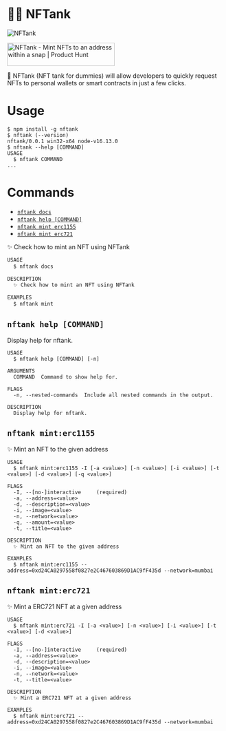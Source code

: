 # 👷‍♂️ NFTank

![NFTank](https://user-images.githubusercontent.com/76690419/168440752-a3249cbd-d3b2-4c3b-b635-acd57ff55b9c.png)

<a href="https://www.producthunt.com/posts/nftank?utm_source=badge-featured&utm_medium=badge&utm_souce=badge-nftank" target="_blank"><img src="https://api.producthunt.com/widgets/embed-image/v1/featured.svg?post_id=346389&theme=dark" alt="NFTank - Mint&#0032;NFTs&#0032;to&#0032;an&#0032;address&#0032;within&#0032;a&#0032;snap | Product Hunt" style="width: 250px; height: 54px;" width="250" height="54" /></a> 

🚀 NFTank (NFT tank for dummies) will allow developers to quickly request NFTs to personal wallets or smart contracts in just a few clicks.

# Usage

```sh-session
$ npm install -g nftank
$ nftank (--version)
nftank/0.0.1 win32-x64 node-v16.13.0
$ nftank --help [COMMAND]
USAGE
  $ nftank COMMAND
...
```

# Commands

- [`nftank docs`](#nftank-docs)
- [`nftank help [COMMAND]`](#nftank-help-command)
- [`nftank mint erc1155`](#nftank-mint-erc1155)
- [`nftank mint erc721`](#nftank-mint-erc721)

✨ Check how to mint an NFT using NFTank

```bash
USAGE
  $ nftank docs

DESCRIPTION
  ✨ Check how to mint an NFT using NFTank

EXAMPLES
  $ nftank mint
```

## `nftank help [COMMAND]`

Display help for nftank.

```
USAGE
  $ nftank help [COMMAND] [-n]

ARGUMENTS
  COMMAND  Command to show help for.

FLAGS
  -n, --nested-commands  Include all nested commands in the output.

DESCRIPTION
  Display help for nftank.
```

## `nftank mint:erc1155`

✨ Mint an NFT to the given address

```
USAGE
  $ nftank mint:erc1155 -I [-a <value>] [-n <value>] [-i <value>] [-t <value>] [-d <value>] [-q <value>]

FLAGS
  -I, --[no-]interactive     (required)
  -a, --address=<value>
  -d, --description=<value>
  -i, --image=<value>
  -n, --network=<value>
  -q, --amount=<value>
  -t, --title=<value>

DESCRIPTION
  ✨ Mint an NFT to the given address

EXAMPLES
  $ nftank mint:erc1155 --address=0xd24CA0297558f0827e2C467603869D1AC9fF435d --network=mumbai
```

## `nftank mint:erc721`

✨ Mint a ERC721 NFT at a given address

```
USAGE
  $ nftank mint:erc721 -I [-a <value>] [-n <value>] [-i <value>] [-t <value>] [-d <value>]

FLAGS
  -I, --[no-]interactive     (required)
  -a, --address=<value>
  -d, --description=<value>
  -i, --image=<value>
  -n, --network=<value>
  -t, --title=<value>

DESCRIPTION
  ✨ Mint a ERC721 NFT at a given address

EXAMPLES
  $ nftank mint:erc721 --address=0xd24CA0297558f0827e2C467603869D1AC9fF435d --network=mumbai
```

